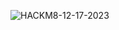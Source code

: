 
![HACKM8-12-17-2023](https://github.com/scoxfield/HackM8/assets/117548573/a670bc3d-223a-49c8-9313-d59fa9d941f6)
